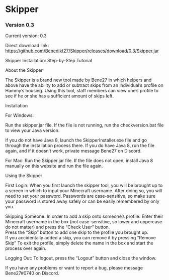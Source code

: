 # Skipper

### Version 0.3

Current version: 0.3

Direct download link: https://github.com/Benedikt27/Skipper/releases/download/0.3/Skipper.jar

Skipper Installation: Step-by-Step Tutorial

About the Skipper

The Skipper is a brand new tool made by Bene27 in which helpers and above have the ability to add or subtract skips from an individual’s profile on Hammy’s housing. Using this tool, staff members can view one’s profile to see if he or she has a sufficient amount of skips left.

Installation

For Windows:

Run the skipper.jar file.
If the file is not running, run the checkversion.bat file to view your Java version.

If you do not have Java 8, launch the SkipperInstaller.exe file and go through the installation process there.
If you do have Java 8, run the file again, and if it doesn’t work, private message Bene27 on Discord.

For Mac:
Run the Skipper.jar file.
If the file does not open, install Java 8 manually on this website and run the file again.










Using the Skipper

First Login:
When you first launch the skipper tool, you will be brought up to a screen in which to input your Minecraft username. After doing so, you will need to set your password. Passwords are case-sensitive, so make sure your password is stored away safely or can be easily remembered by only you.


Skipping Someone:
In order to add a skip onto someone’s profile:
Enter their Minecraft username in the box (not case-sensitive, so lower and uppercase do not matter) and press the “Check User” button.                   
Press the “Skip” button to add one skip to the profile you brought up.   
If you accidentally added a skip, you can remove it by pressing “Remove Skip”
To exit the profile, simply delete the name in the box and start the process over again.

Logging Out:
To logout, press the “Logout” button and close the window.

If you have any problems or want to report a bug, please message Bene27#0740 on Discord.
